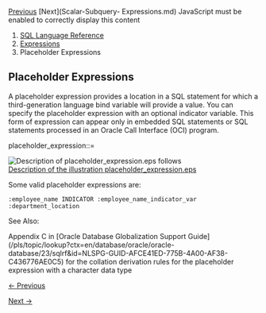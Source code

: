 [Previous](Object-Access-Expressions.md) [Next](Scalar-Subquery-
Expressions.md) JavaScript must be enabled to correctly display this content

  1. [SQL Language Reference ](index.md)
  2. [ Expressions](Expressions.md)
  3. Placeholder Expressions 

## Placeholder Expressions

A placeholder expression provides a location in a SQL statement for which a
third-generation language bind variable will provide a value. You can specify
the placeholder expression with an optional indicator variable. This form of
expression can appear only in embedded SQL statements or SQL statements
processed in an Oracle Call Interface (OCI) program.

placeholder_expression::=

![Description of placeholder_expression.eps
follows](https://docs.oracle.com/en/database/oracle/oracle-database/23/sqlrf/img/placeholder_expression.gif)  
[Description of the illustration
placeholder_expression.eps](img_text/placeholder_expression.md)

Some valid placeholder expressions are:

    
    
    :employee_name INDICATOR :employee_name_indicator_var
    :department_location 

See Also:

Appendix C in [Oracle Database Globalization Support
Guide](/pls/topic/lookup?ctx=en/database/oracle/oracle-
database/23/sqlrf&id=NLSPG-GUID-AFCE41ED-775B-4A00-AF38-C436776AE0C5) for the
collation derivation rules for the placeholder expression with a character
data type


[← Previous](Object-Access-Expressions.md)

[Next →](Scalar-Subquery-Expressions.md)
